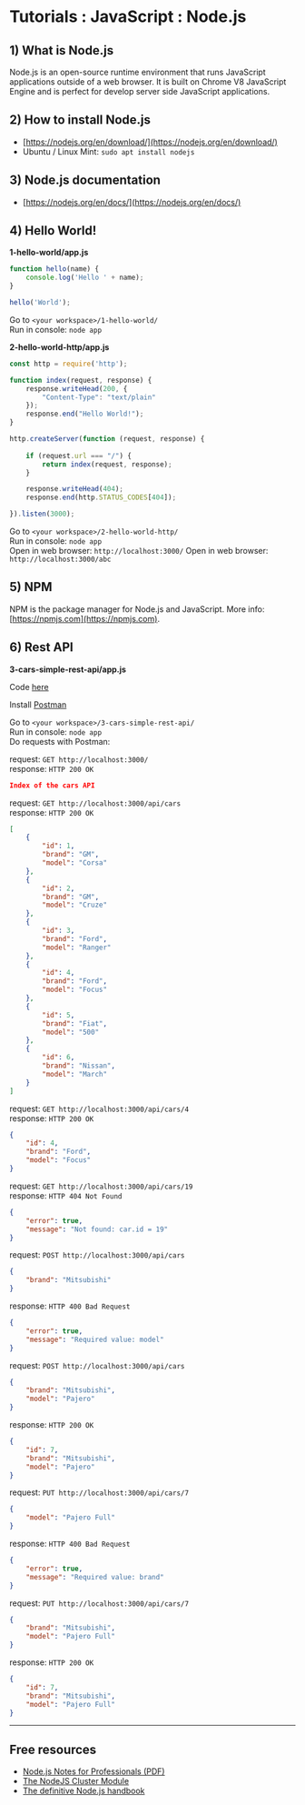# Tutorials : JavaScript : Node.js

## 1) What is Node.js

Node.js is an open-source runtime environment that runs JavaScript applications outside of a web browser. 
It is built on Chrome V8 JavaScript Engine and is perfect for develop server side JavaScript applications.

## 2) How to install Node.js

* [https://nodejs.org/en/download/](https://nodejs.org/en/download/)
* Ubuntu / Linux Mint: `sudo apt install nodejs`

## 3) Node.js documentation

* [https://nodejs.org/en/docs/](https://nodejs.org/en/docs/)

## 4) Hello World!

**1-hello-world/app.js**

```javascript
function hello(name) {
    console.log('Hello ' + name);
}

hello('World');
```
Go to `<your workspace>/1-hello-world/` <br/>
Run in console: `node app`

**2-hello-world-http/app.js**

```javascript
const http = require('http');

function index(request, response) {
    response.writeHead(200, {
        "Content-Type": "text/plain"
    });
    response.end("Hello World!");
}

http.createServer(function (request, response) {
    
    if (request.url === "/") {
        return index(request, response);
    }

    response.writeHead(404);
    response.end(http.STATUS_CODES[404]);

}).listen(3000);
```
Go to `<your workspace>/2-hello-world-http/` <br/>
Run in console: `node app` <br/>
Open in web browser: `http://localhost:3000/`
Open in web browser: `http://localhost:3000/abc`

## 5) NPM

NPM is the package manager for Node.js and JavaScript. More info: [https://npmjs.com](https://npmjs.com).

## 6) Rest API

**3-cars-simple-rest-api/app.js**

Code [here](3-cars-simple-rest-api/app.js)

Install [Postman](https://www.getpostman.com/)

Go to `<your workspace>/3-cars-simple-rest-api/` <br/>
Run in console: `node app` <br/>
Do requests with Postman:

request: `GET http://localhost:3000/` <br/>
response: `HTTP 200 OK`
```json
Index of the cars API
```

request: `GET http://localhost:3000/api/cars` <br/>
response: `HTTP 200 OK`
```json
[
    {
        "id": 1,
        "brand": "GM",
        "model": "Corsa"
    },
    {
        "id": 2,
        "brand": "GM",
        "model": "Cruze"
    },
    {
        "id": 3,
        "brand": "Ford",
        "model": "Ranger"
    },
    {
        "id": 4,
        "brand": "Ford",
        "model": "Focus"
    },
    {
        "id": 5,
        "brand": "Fiat",
        "model": "500"
    },
    {
        "id": 6,
        "brand": "Nissan",
        "model": "March"
    }
]
```

request: `GET http://localhost:3000/api/cars/4` <br/>
response: `HTTP 200 OK`
```json
{
    "id": 4,
    "brand": "Ford",
    "model": "Focus"
}
```

request: `GET http://localhost:3000/api/cars/19` <br/>
response: `HTTP 404 Not Found`
```json
{
    "error": true,
    "message": "Not found: car.id = 19"
}
```

request: `POST http://localhost:3000/api/cars` <br/>
```json
{
    "brand": "Mitsubishi"
}
```
response: `HTTP 400 Bad Request`
```json
{
    "error": true,
    "message": "Required value: model"
}
```

request: `POST http://localhost:3000/api/cars` <br/>
```json
{
	"brand": "Mitsubishi",
	"model": "Pajero"
}
```
response: `HTTP 200 OK`
```json
{
    "id": 7,
    "brand": "Mitsubishi",
    "model": "Pajero"
}
```

request: `PUT http://localhost:3000/api/cars/7` <br/>
```json
{
    "model": "Pajero Full"
}
```
response: `HTTP 400 Bad Request`
```json
{
    "error": true,
    "message": "Required value: brand"
}
```

request: `PUT http://localhost:3000/api/cars/7` <br/>
```json
{
	"brand": "Mitsubishi",
	"model": "Pajero Full"
}
```
response: `HTTP 200 OK`
```json
{
    "id": 7,
    "brand": "Mitsubishi",
    "model": "Pajero Full"
}
```

---

## Free resources

* [Node.js Notes for Professionals (PDF)](https://books.goalkicker.com/NodeJSBook/NodeJSNotesForProfessionals.pdf)
* [The NodeJS Cluster Module](https://leanpub.com/thenodejsclustermodule/read)
* [The definitive Node.js handbook](https://medium.freecodecamp.org/the-definitive-node-js-handbook-6912378afc6e)